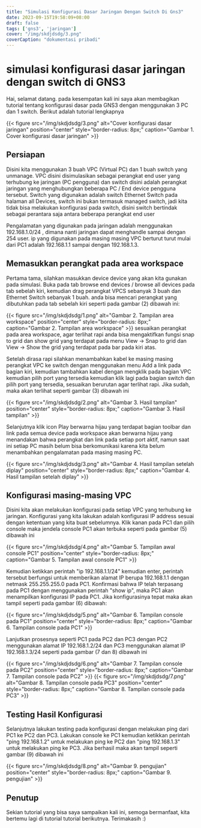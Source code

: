 ```yaml
---
title: "Simulasi Konfigurasi Dasar Jaringan Dengan Switch Di Gns3"
date: 2023-09-15T19:58:09+08:00
draft: false
tags: ['gns3', 'jaringan']
cover: "/img/skdjdsdg/3.png"
coverCaption: "dokumentasi pribadi"
---
```


# simulasi konfigurasi dasar jaringan dengan switch di GNS3

Hai, selamat datang. pada kesempatan kali ini saya akan membagikan tutorial tentang konfigurasi dasar pada GNS3 dengan menggunakan 3 PC dan 1 switch. Berikut adalah tutorial lengkapnya

{{< figure src="/img/skdjdsdg/3.png" alt="Cover konfigurasi dasar jaringan" position="center" style="border-radius: 8px;" caption="Gambar 1. Cover konfigurasi dasar jaringan" >}}

## Persiapan
Disini kita menggunakan 3 buah VPC (Virtual PC) dan 1 buah switch yang unmanage. VPC disini disimulasikan sebagai perangkat end user yang terhubung ke jaringan (PC pengguna) dan switch disini  adalah perangkat jaringan yang menghubungkan beberapa PC / End device pengguna tersebut. Switch yang digunakan adalah switch Ethernet Switch pada halaman all Devices, switch ini bukan termasuk managed switch, jadi kita tidak bisa melakukan konfigurasi pada switch, disini switch bertindak sebagai perantara saja antara beberapa perangkat end user

Pengalamatan yang digunakan pada jaringan adalah menggunakan 192.168.1.0/24 , dimana nanti jaringan dapat menghandle sampai dengan 254 user. ip yang digunakan pada masing masing VPC berturut turut mulai dari PC1 adalah 192.168.1.1 sampai dengan 192.168.1.3.

## Memasukkan perangkat pada area workspace

Pertama tama, silahkan masukkan device device yang akan kita gunakan pada simulasi. Buka pada tab browse end devices / browse all devices pada tab sebelah kiri, kemudian drag perangkat VPCS sebanyak 3 buah dan Ethernet Switch sebanyak 1 buah. anda bisa mencari perangkat yang dibutuhkan pada tab sebelah kiri seperti pada gambar (2) dibawah ini:

{{< figure src="/img/skdjdsdg/1.png" alt="Gambar 2. Tampilan area workspace" position="center" style="border-radius: 8px;" caption="Gambar 2. Tampilan area workspace" >}}
sesuaikan perangkat pada area workspace, agar terlihat rapi anda bisa mengaktifkan fungsi snap to grid dan show grid yang terdapat pada menu View -> Snap to grid dan View -> Show the grid yang terdapat pada bar pada kiri atas.

Setelah dirasa rapi silahkan menambahkan kabel ke masing masing perangkat VPC ke switch dengan menggunakan menu Add a link pada bagian kiri, kemudian tambahkan kabel dengan mengklik pada bagian VPC kemudian pilih port yang tersedia kemudian klik lagi pada bagian switch dan pilih port yang tersedia, sesuaikan berurutan agar terlihat rapi. Jika sudah, maka akan terlihat seperti gambar (3) dibawah ini

{{< figure src="/img/skdjdsdg/2.png" alt="Gambar 3. Hasil tampilan" position="center" style="border-radius: 8px;" caption="Gambar 3. Hasil tampilan" >}}

Selanjutnya klik icon Play berwarna hijau yang terdapat bagian toolbar dan link pada semua device pada workspace akan berwarna hijau yang menandakan bahwa perangkat dan link pada setiap port aktif, namun saat ini setiap PC masih belum bisa berkomunikasi karena kita belum menambahkan pengalamatan pada masing masing PC.

{{< figure src="/img/skdjdsdg/3.png" alt="Gambar 4. Hasil tampilan setelah diplay" position="center" style="border-radius: 8px;" caption="Gambar 4. Hasil tampilan setelah diplay" >}}

## Konfigurasi masing-masing VPC

Disini kita akan melakukan konfigurasi pada setiap VPC yang terhubung ke jaringan. Konfigurasi yang kita lakukan adalah konfigurasi IP address sesuai dengan ketentuan yang kita buat sebelumnya. Klik kanan pada PC1 dan pilih console maka jendela console PC1 akan terbuka seperti pada gambar (5) dibawah ini 

{{< figure src="/img/skdjdsdg/4.png" alt="Gambar 5. Tampilan awal console PC1" position="center" style="border-radius: 8px;" caption="Gambar 5. Tampilan awal console PC1" >}}

Kemudian ketikkan perintah "ip 192.168.1.1/24" kemudian enter, perintah tersebut berfungsi untuk memberikan alamat IP berupa 192.168.1.1 dengan netmask 255.255.255.0 pada PC1. Konfirmasi bahwa IP telah terpasang pada PC1 dengan menggunakan perintah "show ip", maka PC1 akan menampilkan konfigurasi IP pada PC1. Jika konfigurasinya tepat maka akan tampil seperti pada gambar (6) dibawah:

{{< figure src="/img/skdjdsdg/5.png" alt="Gambar 6. Tampilan console pada PC1" position="center" style="border-radius: 8px;" caption="Gambar 6. Tampilan console pada PC1" >}}

Lanjutkan prosesnya seperti PC1 pada PC2 dan PC3 dengan PC2 menggunakan alamat IP 192.168.1.2/24 dan PC3 menggunakan alamat IP 192.168.1.3/24 seperti pada gambar (7 dan 8) dibawah ini

{{< figure src="/img/skdjdsdg/6.png" alt="Gambar 7. Tampilan console pada PC2" position="center" style="border-radius: 8px;" caption="Gambar 7. Tampilan console pada PC2" >}}
{{< figure src="/img/skdjdsdg/7.png" alt="Gambar 8. Tampilan console pada PC3" position="center" style="border-radius: 8px;" caption="Gambar 8. Tampilan console pada PC3" >}}

## Testing Hasil Konfigurasi

Selanjutnya lakukan testing pada konfigurasi dengan melakukan ping dari PC1 ke PC2 dan PC3. Lakukan console ke PC1 kemudian ketikkan perintah "ping 192.168.1.2" untuk melakukan ping ke PC2 dan "ping 192.168.1.3" untuk melakukan ping ke PC3. Jika berhasil maka akan tampil seperti gambar (9) dibawah ini

{{< figure src="/img/skdjdsdg/8.png" alt="Gambar 9. pengujian" position="center" style="border-radius: 8px;" caption="Gambar 9. pengujian" >}}

## Penutup

Sekian tutorial yang bisa saya sampaikan kali ini, semoga bermanfaat, kita bertemu lagi di tutorial tutorial berikutnya. Terimakasih :)
